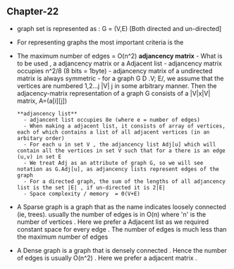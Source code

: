 ## Chapter-22

  - graph set is represented as : G = (V,E) [Both directed and un-directed]
  - For representing graphs the most important criteria is the
  - The maximum number of edges = O(n^2)
        **adjancency matrix**
          - What is to be used , a adjancency matrix or a Adjacent list
          - adjancency matrix occupies n^2/8 (8 bits = 1byte)
          - adjancency matrix of a undirected matrix is always symmetric
          - for a graph G D .V; E/, we assume that the vertices are numbered 1,2...j |V| j in some arbitrary manner. Then the
            adjacency-matrix representation of a graph G consists of a |V|x|V| matrix, A=(a[i][j])

        **adjancency list**
          - adjancent list occupies 8e (where e = number of edges)
          - When making a adjacent list, it consists of array of vertices, each of which contains a list of all adjacent vertices (in an arbitary order)
          - For each u in set V , the adjancency list Adj[u] which will contain all the vertices in set V such that for a there is an edge (u,v) in set E
          - We treat Adj as an attribute of graph G, so we will see notation as G.Adj[u], as adjancency lists represent edges of the graph
          - For a directed graph, the sum of the lengths of all adjancency list is the set |E| , if un-directed it is 2|E|
          - Space complexity / memory  = Θ(V+E)

  - A Sparse graph is a graph that as the name indicates loosely connected (ie, trees). usually the number of edges is in O(n) where 'n' is the number of vertices . Here we prefer a Adjacent list as we required constant space for every edge . The number of edges is much less than the maximum number of edges
  - A Dense graph is a graph that is densely connected . Hence the number of edges is usually O(n^2) . Here we prefer a adjacent matrix .
